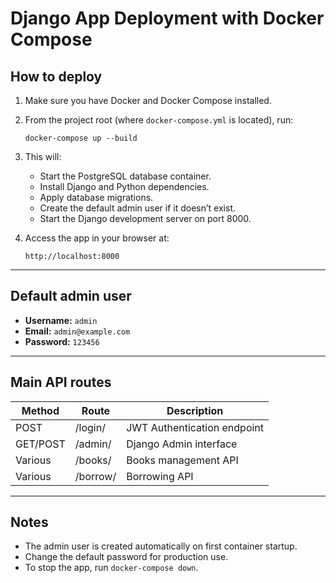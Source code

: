 # Django App Deployment with Docker Compose

## How to deploy

1. Make sure you have Docker and Docker Compose installed.

2. From the project root (where `docker-compose.yml` is located), run:

   `docker-compose up --build`

3. This will:

   - Start the PostgreSQL database container.
   - Install Django and Python dependencies.
   - Apply database migrations.
   - Create the default admin user if it doesn’t exist.
   - Start the Django development server on port 8000.

4. Access the app in your browser at:

   `http://localhost:8000`

---

## Default admin user

- **Username:** `admin`
- **Email:** `admin@example.com`
- **Password:** `123456`

---

## Main API routes

| Method   | Route     | Description                      |
| -------- | --------- | -------------------------------|
| POST     | /login/   | JWT Authentication endpoint     |
| GET/POST | /admin/   | Django Admin interface          |
| Various  | /books/   | Books management API            |
| Various  | /borrow/  | Borrowing API                   |

---

## Notes

- The admin user is created automatically on first container startup.
- Change the default password for production use.
- To stop the app, run `docker-compose down`.
